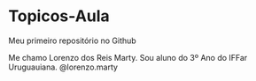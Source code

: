 # Topicos-Aula
Meu primeiro repositório no Github

Me chamo Lorenzo dos Reis Marty. Sou aluno do 3º Ano do IFFar Uruguauiana. @lorenzo.marty